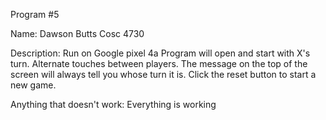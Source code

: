 Program #5

Name: Dawson Butts
Cosc 4730

Description: Run on Google pixel 4a
    Program will open and start with X's turn. Alternate touches between players.
    The message on the top of the screen will always tell you whose turn it is.
    Click the reset button to start a new game.

Anything that doesn't work:
    Everything is working